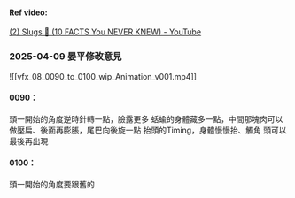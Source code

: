#### Ref video:
[(2) Slugs 🤩 (10 FACTS You NEVER KNEW) - YouTube](https://www.youtube.com/watch?v=BhGgyEzsMBk)

### 2025-04-09 晏平修改意見
![[vfx_08_0090_to_0100_wip_Animation_v001.mp4]]
#### 0090：
頭一開始的角度逆時針轉一點，臉露更多
蛞蝓的身體藏多一點，中間那塊肉可以做壓扁、後面再膨脹，尾巴向後旋一點
抬頭的Timing，身體慢慢抬、觸角 頭可以最後再出現

#### 0100：
頭一開始的角度要跟舊的